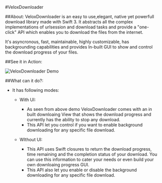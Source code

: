 #VeloxDownloader

##About:
VeloxDownloader is an easy to use,elegant, native yet powerfull download library made with Swift 3. It abstracts all the complex implementations of urlsession and download tasks and provide a "one-click" API which enables you to download the files from the internet.

It's asyncronous, fast, maintainable, highly customizable, has backgrounding capabilities and  provides In-built GUI to show and control the download progress of your files.


##See it in Action:

![VeloxDownloader Demo](https://cloud.githubusercontent.com/assets/1389212/20846414/7fc1b224-b897-11e6-99c7-2a5a4e9cca40.gif)

##What can it do?:
* It has following modes:
	* With UI:
		* As seen from above demo VeloxDownloader comes with an in built downloaing View that shows the download progress and currently has the ability to stop any download.
		* This API let you control if you want to enable background downloading for any specific file download.
	   
	   
	* WIthout UI:
	   * This API uses Swift closures to return the download progress, time remaining and the completion status of your download. You can use this information to cater your needs or even build your own downloaing progress GUI.
	   * This API also let you enable or disable the background downloading for any specific file download.
